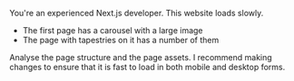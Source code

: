 You're an experienced Next.js developer. This website loads slowly.
- The first page has a carousel with a large image
- The page with tapestries on it has a number of them

Analyse the page structure and the page assets. I recommend making changes to ensure that it is fast to load in both mobile and desktop forms.
